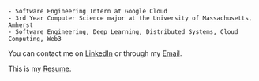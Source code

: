 ```
- Software Engineering Intern at Google Cloud
- 3rd Year Computer Science major at the University of Massachusetts, Amherst
- Software Engineering, Deep Learning, Distributed Systems, Cloud Computing, Web3
```

You can contact me on [LinkedIn](https://www.linkedin.com/in/kevinmsmith131/) or through my [Email](mailto:kevinmsmith131@gmail.com).

This is my [Resume](https://github.com/kevinmsmith131/kevinmsmith131/files/8319267/Kevin_Smith_Resume.pdf).

